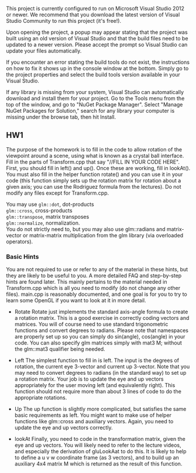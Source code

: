 This project is currently configured to run on Microsoft Visual Studio 2012 or newer.
We recommend that you download the latest version of Visual Studio Community to run this project (it's free!).

Upon opening the project, a popup may appear stating that the project was built using an old version of Visual Studio and that the build files need to be updated to a newer version. Please accept the prompt so Visual Studio can update your files automatically.

If you encounter an error stating the build tools do not exist, the instructions on how to fix it shows up in the console window at the bottom. Simply go to the project properties and select the build tools version available in your Visual Studio.

If any library is missing from your system, Visual Studio can automatically download and install them for your project. Go to the Tools menu from the top of the window, and go to "NuGet Package Manager". Select "Manage NuGet Packages for Solution," search for any library your computer is missing under the browse tab, then hit Install.

## HW1
The purpose of the homework is to fill in the code to allow rotation of the viewpoint around a scene, using what is known as a crystal ball interface.  
Fill in the parts of Transform.cpp that say "//FILL IN YOUR CODE HERE". First, you should fill in left() and up(). Once these are working, fill in lookAt(). You must also fill in the helper function rotate() and you can use it in your code (this function simply sets up the rotation matrix for rotation about a given axis; you can use the Rodriguez formula from the lectures). Do not modify any files except for Transform.cpp.

You may use `glm::dot`,  dot-products  
`glm::cross`, cross-products  
`glm::transpose`, matrix transposes  
`glm::normalize`, normalization.  
You do not strictly need to, but you may also use glm::radians and matrix-vector or matrix-matrix multiplication from the glm library (via overloaded operators).

### Basic Hints
You are not required to use or refer to any of the material in these hints, but they are likely to be useful to you.  A more detailed FAQ and step-by-step hints are found later.  This mainly pertains to the material needed in Transform.cpp which is all you need to modify (do not change any other files). main.cpp is reasonably documented, and one goal is for you to try to learn some OpenGL if you want to look at it in more detail.

- Rotate
Rotate just implements the standard axis-angle formula to create a rotation matrix. This is a good exercise in correctly coding vectors and matrices. You will of course need to use standard trigonometric functions and convert degrees to radians.  Please note that namespaces are properly set up so you can simply do sin(angle), cos(angle) in your code.  You can also specify glm matrices simply with mat3 M; without the glm::mat3 qualifier being needed.  

- Left
The simplest function to fill in is left. The input is the degrees of rotation, the current eye 3-vector and current up 3-vector. Note that you may need to convert degrees to radians (in the standard way) to set up a rotation matrix. Your job is to update the eye and up vectors appropriately for the user moving left (and equivalently right). This function should not require more than about 3 lines of code to do the appropriate rotations.

- Up
The up function is slightly more complicated, but satisfies the same basic requirements as left. You might want to make use of helper functions like glm::cross and auxiliary vectors. Again, you need to update the eye and up vectors correctly.

- lookAt
Finally, you need to code in the transformation matrix, given the eye and up vectors. You will likely need to refer to the lecture videos, and especially the derivation of gluLookAat to do this. It is likely to help to define a u v w coordinate frame (as 3 vectors), and to build up an auxiliary 4x4 matrix M which is returned as the result of this function.
